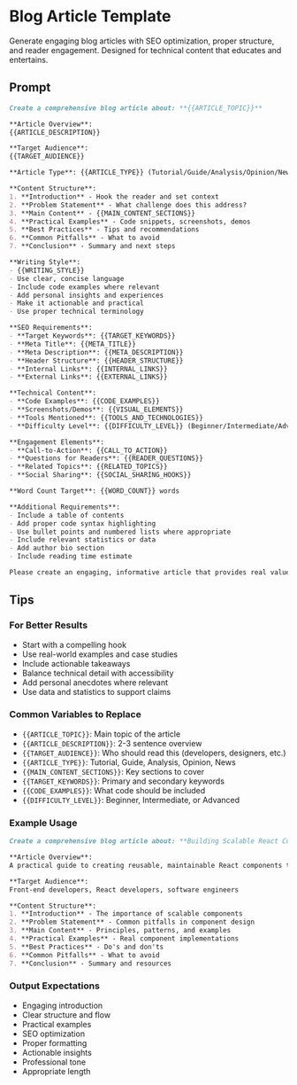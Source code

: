 # Blog Article Template

Generate engaging blog articles with SEO optimization, proper structure, and reader engagement. Designed for technical content that educates and entertains.

## Prompt

```markdown
Create a comprehensive blog article about: **{{ARTICLE_TOPIC}}**

**Article Overview**:
{{ARTICLE_DESCRIPTION}}

**Target Audience**:
{{TARGET_AUDIENCE}}

**Article Type**: {{ARTICLE_TYPE}} (Tutorial/Guide/Analysis/Opinion/News)

**Content Structure**:
1. **Introduction** - Hook the reader and set context
2. **Problem Statement** - What challenge does this address?
3. **Main Content** - {{MAIN_CONTENT_SECTIONS}}
4. **Practical Examples** - Code snippets, screenshots, demos
5. **Best Practices** - Tips and recommendations
6. **Common Pitfalls** - What to avoid
7. **Conclusion** - Summary and next steps

**Writing Style**:
- {{WRITING_STYLE}}
- Use clear, concise language
- Include code examples where relevant
- Add personal insights and experiences
- Make it actionable and practical
- Use proper technical terminology

**SEO Requirements**:
- **Target Keywords**: {{TARGET_KEYWORDS}}
- **Meta Title**: {{META_TITLE}}
- **Meta Description**: {{META_DESCRIPTION}}
- **Header Structure**: {{HEADER_STRUCTURE}}
- **Internal Links**: {{INTERNAL_LINKS}}
- **External Links**: {{EXTERNAL_LINKS}}

**Technical Content**:
- **Code Examples**: {{CODE_EXAMPLES}}
- **Screenshots/Demos**: {{VISUAL_ELEMENTS}}
- **Tools Mentioned**: {{TOOLS_AND_TECHNOLOGIES}}
- **Difficulty Level**: {{DIFFICULTY_LEVEL}} (Beginner/Intermediate/Advanced)

**Engagement Elements**:
- **Call-to-Action**: {{CALL_TO_ACTION}}
- **Questions for Readers**: {{READER_QUESTIONS}}
- **Related Topics**: {{RELATED_TOPICS}}
- **Social Sharing**: {{SOCIAL_SHARING_HOOKS}}

**Word Count Target**: {{WORD_COUNT}} words

**Additional Requirements**:
- Include a table of contents
- Add proper code syntax highlighting
- Use bullet points and numbered lists where appropriate
- Include relevant statistics or data
- Add author bio section
- Include reading time estimate

Please create an engaging, informative article that provides real value to readers while maintaining SEO best practices.
```

## Tips

### For Better Results
- Start with a compelling hook
- Use real-world examples and case studies
- Include actionable takeaways
- Balance technical detail with accessibility
- Add personal anecdotes where relevant
- Use data and statistics to support claims

### Common Variables to Replace
- `{{ARTICLE_TOPIC}}`: Main topic of the article
- `{{ARTICLE_DESCRIPTION}}`: 2-3 sentence overview
- `{{TARGET_AUDIENCE}}`: Who should read this (developers, designers, etc.)
- `{{ARTICLE_TYPE}}`: Tutorial, Guide, Analysis, Opinion, News
- `{{MAIN_CONTENT_SECTIONS}}`: Key sections to cover
- `{{TARGET_KEYWORDS}}`: Primary and secondary keywords
- `{{CODE_EXAMPLES}}`: What code should be included
- `{{DIFFICULTY_LEVEL}}`: Beginner, Intermediate, or Advanced

### Example Usage
```markdown
Create a comprehensive blog article about: **Building Scalable React Components**

**Article Overview**:
A practical guide to creating reusable, maintainable React components that scale with your application's growth.

**Target Audience**:
Front-end developers, React developers, software engineers

**Content Structure**:
1. **Introduction** - The importance of scalable components
2. **Problem Statement** - Common pitfalls in component design
3. **Main Content** - Principles, patterns, and examples
4. **Practical Examples** - Real component implementations
5. **Best Practices** - Do's and don'ts
6. **Common Pitfalls** - What to avoid
7. **Conclusion** - Summary and resources
```

### Output Expectations
- Engaging introduction
- Clear structure and flow
- Practical examples
- SEO optimization
- Proper formatting
- Actionable insights
- Professional tone
- Appropriate length
